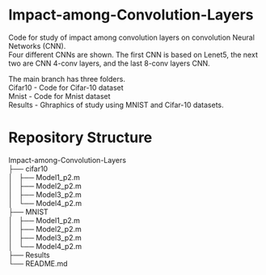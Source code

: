 # Impact-among-Convolution-Layers

Code for study of impact among convolution layers on convolution Neural Networks (CNN).<br />
Four different CNNs are shown. The first CNN is based on Lenet5, the next two are CNN 4-conv layers, and the last 8-conv layers CNN.<br />

The main branch has three folders.<br />
Cifar10 - Code for Cifar-10 dataset<br />
Mnist - Code for Mnist dataset<br />
Results - Ghraphics of study using MNIST and Cifar-10 datasets.<br />


# Repository Structure

Impact-among-Convolution-Layers<br />
├── cifar10<br />
│   ├── Model1_p2.m <br />
│   ├── Model2_p2.m <br />
│   ├── Model3_p2.m <br />
│   └── Model4_p2.m <br />
├── MNIST<br />
│   ├── Model1_p2.m <br />
│   ├── Model2_p2.m <br />
│   ├── Model3_p2.m <br />
│   └── Model4_p2.m <br />
├── Results<br />
└── README.md<br />
